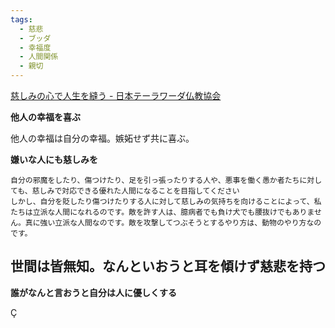 ```yaml
---
tags:
  - 慈悲
  - ブッダ
  - 幸福度
  - 人間関係
  - 親切
---
```

[慈しみの心で人生を縫う - 日本テーラワーダ仏教協会](https://j-theravada.com/dhamma/kougi/kougi-137/)

**他人の幸福を喜ぶ**

他人の幸福は自分の幸福。嫉妬せず共に喜ぶ。

**嫌いな人にも慈しみを**

```
自分の邪魔をしたり、傷つけたり、足を引っ張ったりする人や、悪事を働く愚か者たちに対しても、慈しみで対応できる優れた人間になることを目指してください
しかし、自分を貶したり傷つけたりする人に対して慈しみの気持ちを向けることによって、私たちは立派な人間になれるのです。敵を許す人は、臆病者でも負け犬でも腰抜けでもありません。真に強い立派な人間なのです。敵を攻撃してつぶそうとするやり方は、動物のやり方なのです。
```

## 世間は皆無知。なんといおうと耳を傾けず慈悲を持つ
**誰がなんと言おうと自分は人に優しくする**

Ç

